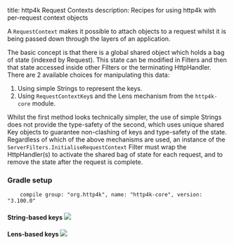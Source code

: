 title: http4k Request Contexts
description: Recipes for using http4k with per-request context objects

A `RequestContext` makes it possible to attach objects to a request whilst it is being passed down through the layers of an application.

The basic concept is that there is a global shared object which holds a bag of state (indexed by Request). This state can be modified in Filters and then 
that state accessed inside other Filters or the terminating HttpHandler. There are 2 available choices for manipulating this data:

1. Using simple Strings to represent the keys.
1. Using `RequestContextKey`s and the Lens mechanism from the `http4k-core` module.

Whilst the first method looks technically simpler, the use of simple Strings does not provide the type-safety of the second, which uses unique shared Key objects to guarantee non-clashing of keys and type-safety of the state.
Regardless of which of the above mechanisms are used, an instance of the `ServerFilters.InitialiseRequestContext` Filter must wrap the HttpHandler(s) to activate
the shared bag of state for each request, and to remove the state after the request is complete.

### Gradle setup
```
    compile group: "org.http4k", name: "http4k-core", version: "3.100.0"
```

#### String-based keys [<img class="octocat" src="/img/octocat-32.png"/>](https://github.com/http4k/http4k/blob/master/src/docs/cookbook/request_context/string_key_example.kt)
<script src="https://gist-it.appspot.com/https://github.com/http4k/http4k/blob/master/src/docs/cookbook/request_context/string_key_example.kt"></script>

#### Lens-based keys [<img class="octocat" src="/img/octocat-32.png"/>](https://github.com/http4k/http4k/blob/master/src/docs/cookbook/request_context/lens_key_example.kt)
<script src="https://gist-it.appspot.com/https://github.com/http4k/http4k/blob/master/src/docs/cookbook/request_context/lens_key_example.kt"></script>
